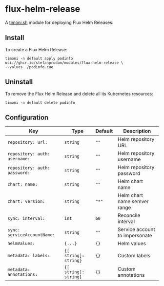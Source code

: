 # flux-helm-release

A [timoni.sh](http://timoni.sh) module for deploying Flux Helm Releases.

## Install

To create a Flux Helm Release:

```shell
timoni -n default apply podinfo oci://ghcr.io/stefanprodan/modules/flux-helm-release \
--values ./podinfo.cue
```

## Uninstall

To remove the Flux Helm Release and delete all its Kubernetes resources:

```shell
timoni -n default delete podinfo
```

## Configuration

| Key                           | Type                  | Default | Description                    |
|-------------------------------|-----------------------|---------|--------------------------------|
| `repository: url:`            | `string`              | `""`    | Helm repository URL            |
| `repository: auth: username:` | `string`              | `""`    | Helm repository username       |
| `repository: auth: password:` | `string`              | `""`    | Helm repository password       |
| `chart: name:`                | `string`              | `""`    | Helm chart name                |
| `chart: version:`             | `string`              | `"*"`   | Helm chart name semver range   |
| `sync: interval:`             | `int`                 | `60`    | Reconcile interval             |
| `sync: serviceAccountName:`   | `string`              | `""`    | Service account to impersonate |
| `helmValues:`                 | `{...}`               | `{}`    | Helm values                    |
| `metadata: labels:`           | `{[ string]: string}` | `{}`    | Custom labels                  |
| `metadata: annotations:`      | `{[ string]: string}` | `{}`    | Custom annotations             |
